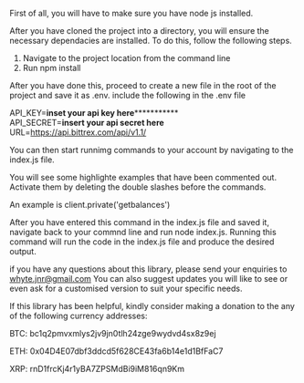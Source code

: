 First of all, you will have to make sure you have node js installed. 

After you have cloned the project into a directory, you will ensure the necessary dependacies are installed. To do this, follow the following steps.

1. Navigate to the project location from the command line
2. Run npm install

After you have done this, proceed to create a new file in the root of the project and save it as .env.
include the following in the .env file

API_KEY=**********inset your api key here*********************  
API_SECRET=************insert your api secret here************  
URL=https://api.bittrex.com/api/v1.1/

You can then start runnimg commands to your account by navigating to the index.js file. 

You will see some highlighte examples that have been commented out. Activate them by deleting the double slashes before the commands. 

An example is client.private('getbalances')

After you have entered this command in the index.js file and saved it, navigate back to your commnd line and run node index.js. Running this command will run the code in the index.js file and produce the desired output. 

if you have any questions about this library, please send your enquiries to whyte.jnr@gmail.com
You can also suggest updates you will like to see or even ask for a customised version to suit your specific needs. 

If this library has been helpful, kindly consider making a donation to the any of the following currency addresses:

BTC: bc1q2pmvxmlys2jv9jn0tlh24zge9wydvd4sx8z9ej

ETH: 0x04D4E07dbf3ddcd5f628CE43fa6b14e1d1BfFaC7

XRP: rnD1frcKj4r1yBA7ZPSMdBi9iM816qn9Km


